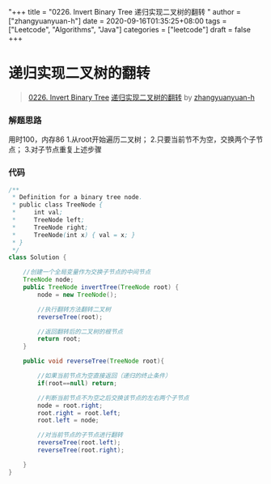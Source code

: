 "+++
title = "0226. Invert Binary Tree 递归实现二叉树的翻转 "
author = ["zhangyuanyuan-h"]
date = 2020-09-16T01:35:25+08:00
tags = ["Leetcode", "Algorithms", "Java"]
categories = ["leetcode"]
draft = false
+++

# 递归实现二叉树的翻转

> [0226. Invert Binary Tree](https://leetcode-cn.com/problems/invert-binary-tree/)
> [递归实现二叉树的翻转](https://leetcode-cn.com/problems/invert-binary-tree/solution/di-gui-shi-xian-er-cha-shu-de-fan-zhuan-by-zhangyu/) by [zhangyuanyuan-h](https://leetcode-cn.com/u/zhangyuanyuan-h/)

### 解题思路
用时100，内存86
1.从root开始遍历二叉树；
2.只要当前节不为空，交换两个子节点；
3.对子节点重复上述步骤
### 代码

```java
/**
 * Definition for a binary tree node.
 * public class TreeNode {
 *     int val;
 *     TreeNode left;
 *     TreeNode right;
 *     TreeNode(int x) { val = x; }
 * }
 */
class Solution {

    //创建一个全局变量作为交换子节点的中间节点
    TreeNode node;
    public TreeNode invertTree(TreeNode root) {
        node = new TreeNode();

        //执行翻转方法翻转二叉树
        reverseTree(root);

        //返回翻转后的二叉树的根节点
        return root;
    }

    public void reverseTree(TreeNode root){

        //如果当前节点为空直接返回（递归的终止条件）
        if(root==null) return;

        //判断当前节点不为空之后交换该节点的左右两个子节点
        node = root.right;
        root.right = root.left;
        root.left = node;

        //对当前节点的子节点进行翻转
        reverseTree(root.left);
        reverseTree(root.right);

    }
}
```